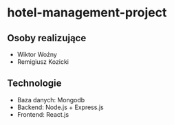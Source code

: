 # hotel-management-project

## Osoby realizujące

<ul>
<li>Wiktor Woźny
<li>Remigiusz Kozicki
</ul>

## Technologie
<ul>
<li>Baza danych: Mongodb
<li>Backend: Node.js + Express.js
<li>Frontend: React.js
</ul>
